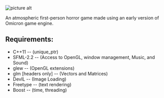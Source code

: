 ![picture alt](http://i58.tinypic.com/2uf3bjm.png)

An atmospheric first-person horror game made using an early version of Omicron game engine.

Requirements:
---

* C++11 -- (unique_ptr)
* SFML-2.2 -- (Access to OpenGL, window management, Music, and Sound)
* glew -- (OpenGL extensions)
* glm [headers only] -- (Vectors and Matrices)
* DevIL -- (Image Loading)
* Freetype -- (text rendering)
* Boost -- (time, threading)
